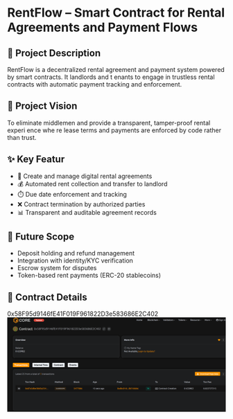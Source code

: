 # RentFlow – Smart Contract for Rental Agreements and Payment Flows

## 📄 Project   Description

RentFlow is a decentralized rental agreement and payment system powered by smart contracts. It landlords and t enants to engage in trustless rental contracts with automatic payment tracking and enforcement.    

## 🎯 Project Vision

To eliminate middlemen and provide a transparent, tamper-proof rental experi     ence whe   re lease terms and payments are enforced by code rather than trust.
       
## ✨ Key Featur

- 🏡 Create and manage digital rental agreements
- 💰 Automated rent collection and transfer to landlord
- ⏱️ Due date enforcement and tracking
- ❌ Contract termination by authorized parties
- 📊 Transparent and auditable agreement records

## 🔮 Future Scope

- Deposit holding and refund management
- Integration with identity/KYC verification
- Escrow system for disputes
- Token-based rent payments (ERC-20 stablecoins)

## 📜 Contract Details
0x58F95d9146fE41F019F961822D3e583686E2C402
![alt text](image.png)
